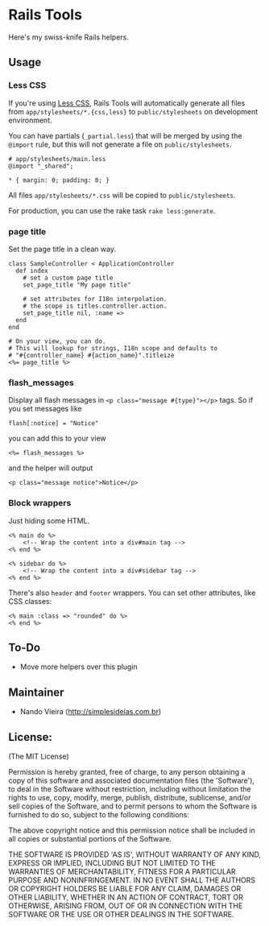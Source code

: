 Rails Tools
===========

Here's my swiss-knife Rails helpers.

Usage
-----

### Less CSS

If you're using [Less CSS](http://lesscss.org), Rails Tools will automatically generate all files from `app/stylesheets/*.{css,less}` to `public/stylesheets` on development environment.

You can have partials (`_partial.less`) that will be merged by using the `@import` rule, but this will not generate a file on `public/stylesheets`.

	# app/stylesheets/main.less
	@import "_shared";

	* { margin: 0; padding: 0; }

All files `app/stylesheets/*.css` will be copied to `public/stylesheets`.

For production, you can use the rake task `rake less:generate`.

### page title

Set the page title in a clean way.

	class SampleController < ApplicationController
	  def index
	    # set a custom page title
	    set_page_title "My page title"

	    # set attributes for I18n interpolation.
	    # the scope is titles.controller.action.
	    set_page_title nil, :name =>
	  end
	end

	# On your view, you can do.
	# This will lookup for strings, I18n scope and defaults to
	# "#{controller_name} #{action_name}".titleize
	<%= page_title %>

### flash_messages

Display all flash messages in `<p class="message #{type}"></p>` tags.
So if you set messages like

	flash[:notice] = "Notice"

you can add this to your view

	<%= flash_messages %>

and the helper will output

	<p class="message notice">Notice</p>

### Block wrappers

Just hiding some HTML.

	<% main do %>
		<!-- Wrap the content into a div#main tag -->
	<% end %>

	<% sidebar do %>
		<!-- Wrap the content into a div#sidebar tag -->
	<% end %>

There's also `header` and `footer` wrappers. You can set other attributes, like CSS classes:

	<% main :class => "rounded" do %>
	<% end %>

To-Do
-----

* Move more helpers over this plugin

Maintainer
----------

* Nando Vieira (<http://simplesideias.com.br>)

License:
--------

(The MIT License)

Permission is hereby granted, free of charge, to any person obtaining
a copy of this software and associated documentation files (the
'Software'), to deal in the Software without restriction, including
without limitation the rights to use, copy, modify, merge, publish,
distribute, sublicense, and/or sell copies of the Software, and to
permit persons to whom the Software is furnished to do so, subject to
the following conditions:

The above copyright notice and this permission notice shall be
included in all copies or substantial portions of the Software.

THE SOFTWARE IS PROVIDED 'AS IS', WITHOUT WARRANTY OF ANY KIND,
EXPRESS OR IMPLIED, INCLUDING BUT NOT LIMITED TO THE WARRANTIES OF
MERCHANTABILITY, FITNESS FOR A PARTICULAR PURPOSE AND NONINFRINGEMENT.
IN NO EVENT SHALL THE AUTHORS OR COPYRIGHT HOLDERS BE LIABLE FOR ANY
CLAIM, DAMAGES OR OTHER LIABILITY, WHETHER IN AN ACTION OF CONTRACT,
TORT OR OTHERWISE, ARISING FROM, OUT OF OR IN CONNECTION WITH THE
SOFTWARE OR THE USE OR OTHER DEALINGS IN THE SOFTWARE.